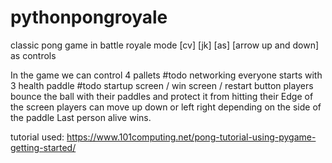 # pythonpongroyale
classic pong game in battle royale mode [cv] [jk] [as] [arrow up and down] as controls

In the game we can control 4 pallets
#todo networking
everyone starts with 3 health paddle
#todo startup screen / win screen / restart button
players bounce the ball with their paddles and protect it from hitting their Edge of the screen
players can move up down or left right depending on the side of the paddle
Last person alive wins.

tutorial used: 
https://www.101computing.net/pong-tutorial-using-pygame-getting-started/
